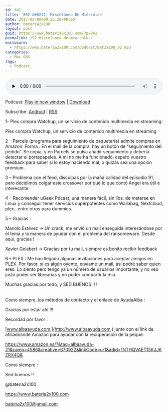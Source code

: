 ```yaml
---
id: 341
title: '#92 &#8211; Miscelánea De Miércoles'
date: 2017-02-08T00:25:28+00:00
author: bateria2x100
layout: post
guid: https://www.bateria2x100.com/?p=341
permalink: /92-miscelanea-de-miercoles/
enclosure:
  - https://www.bateria2x100.com/podcast/Bat2x100_92.mp3
categories:
  - Mac OSX
tags:
  - Podcast
---
```

<div class="powerpress_player" id="powerpress_player_5941">
  <audio class="wp-audio-shortcode" id="audio-341-94" preload="none" style="width: 100%;" controls="controls"><source type="audio/mpeg" src="https://www.bateria2x100.com/podcast/Bat2x100_92.mp3?_=94" /><a href="https://www.bateria2x100.com/podcast/Bat2x100_92.mp3">https://www.bateria2x100.com/podcast/Bat2x100_92.mp3</a></audio>
</div>

<p class="powerpress_links powerpress_links_mp3">
  Podcast: <a href="https://www.bateria2x100.com/podcast/Bat2x100_92.mp3" class="powerpress_link_pinw" target="_blank" title="Play in new window" onclick="return powerpress_pinw('https://www.bateria2x100.com/?powerpress_pinw=341-podcast');" rel="nofollow">Play in new window</a> | <a href="https://www.bateria2x100.com/podcast/Bat2x100_92.mp3" class="powerpress_link_d" title="Download" rel="nofollow" download="Bat2x100_92.mp3">Download</a>
</p>

<p class="powerpress_links powerpress_subscribe_links">
  Subscribe: <a href="https://subscribeonandroid.com/www.bateria2x100.com/feed/podcast/" class="powerpress_link_subscribe powerpress_link_subscribe_android" title="Subscribe on Android" rel="nofollow">Android</a> | <a href="https://www.bateria2x100.com/feed/podcast/" class="powerpress_link_subscribe powerpress_link_subscribe_rss" title="Subscribe via RSS" rel="nofollow">RSS</a>
</p>

1- Plex compra Watchup, un servicio de contenido multimedia en streaming:
  
Plex compra Watchup, un servicio de contenido multimedia en streaming

2 &#8211; Parcels (programa para seguimiento de paquetería) admite compras en Amazon. Forma : En el mail de la compra, hay un botón de &#8220;seguimiento del pedido&#8221;. Se copia, y en Parcels se pulsa añadir seguimiento y debería detectar el portapapeles. A mi no me ha funcionado, espero vuestro feedback para saber si lo estoy haciendo mal, o quizás sea una opción premium.
  
3 &#8211; Problema con el feed, disculpas por la maña calidad del episodio 91, pero decidimos colgar este crossover por qué lo que contó Angel era útil e interesante. 

4 &#8211; Recomendar uGeek Pdcast, una manera fácil, sin líos, de meterse en Linux y conseguir tener servicios superpotentes como Wallabag, Nextcloud, plex&#8230;entre otros para dummies.

5 &#8211; Gracias :
  
Manolo Estévez -> Un crack, me envió un mail enseguida interesándose por el tema y la manera de ayudar con el problema del ransomeware. Desde aquí, gracias !
  
Xavier Gelabert -> Gracias por tu mail, siempre es bonito recibir feedback
  
6 &#8211; PLEX : Me han llegado algunas invitaciones para aceptar amigos en PLEX. Por favor, si es algún oyente, envíame un mail, así podré saber quien eres. Lo siento pero tengo ya un número de usuarios importante, y no veo justo poder ver librearías y no poder compartir la mía.

Muchas gracias por todo, y SED BUENOS !! ! 

<table>
  <tr />
  
  <tr />
</table>

Como siempre, los métodos de contacto y el enlace de AyudaAlba :

Gracias por estar ahí !!! 

Recordad por favor :

[www.albaayuda.com,](http://www.albaayuda.com,) junto con el link de afiliadosnde Amazon para ayudar con la recuperación de la peque:

<https://www.amazon.es/?&tag=albaayuda-21&camp=4586&creative=670922&linkCode=ur1&adid=1NTHQVAET15KJJKZRX4Q&>

Como siempre : 

Sed buenos !! 

@bateria2x100
  
<https://www.bateria2x100.com>
  
<bateria2x100@gmail.com>